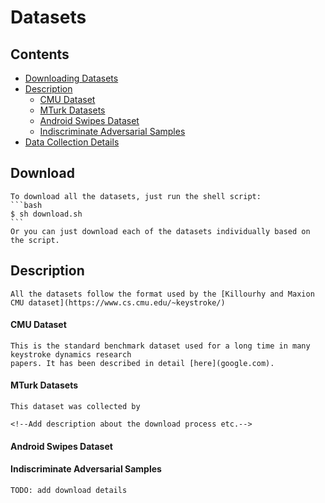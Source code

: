 # Datasets

## Contents
  * [Downloading Datasets](#download)
  * [Description](#description)
    - [CMU Dataset](#cmu-dataset)
    - [MTurk Datasets](#mturk-datasets)
    - [Android Swipes Dataset](#android-swipes-dataset)
    - [Indiscriminate Adversarial Samples](#indiscriminate-adversarial-samples)
  * [Data Collection Details](#details)


## Download
    To download all the datasets, just run the shell script:
    ```bash
    $ sh download.sh
    ```
    Or you can just download each of the datasets individually based on the script.


## Description
    All the datasets follow the format used by the [Killourhy and Maxion CMU dataset](https://www.cs.cmu.edu/~keystroke/)

#### CMU Dataset
    This is the standard benchmark dataset used for a long time in many keystroke dynamics research
    papers. It has been described in detail [here](google.com).

#### MTurk Datasets
    This dataset was collected by 
    
    <!--Add description about the download process etc.-->

#### Android Swipes Dataset


#### Indiscriminate Adversarial Samples
    TODO: add download details

